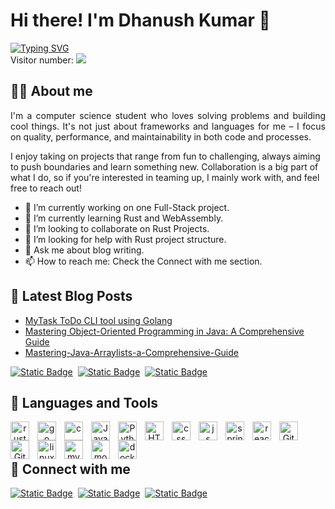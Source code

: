 # Hi there! I'm Dhanush Kumar 👋

<a href="https://github.com//dev-dhanushkumar"><img src="https://readme-typing-svg.demolab.com?font=Salsa&size=25&pause=500&color=207222B8&b&vCenter=true&random=false&width=880&height=50&lines=My+username+is+%40dev-dhanushkumar;Below+you+can+read+about+me+and+the+reasons+why+I'm+on+Github." alt="Typing SVG" /></a><br />
Visitor number: <img src="https://profile-counter.glitch.me/dev-dhanushkumar/count.svg"></img>


## 🙋‍♂️ About me
<p style="text-align: justify;">
I'm a computer science student who loves solving problems and building cool things. It's not just about frameworks and languages for me – I focus on quality, performance, and maintainability in both code and processes.

I enjoy taking on projects that range from fun to challenging, always aiming to push boundaries and learn something new. Collaboration is a big part of what I do, so if you're interested in teaming up, I mainly work with, and feel free to reach out!
</p>

- 🔭 I’m currently working on one Full-Stack project.
- 🌱 I’m currently learning Rust and WebAssembly.
- 👯 I’m looking to collaborate on Rust Projects.
- 🤔 I’m looking for help with Rust project structure.
- 💬 Ask me about blog writing.
- 📫 How to reach me: Check the Connect with me section.


## 📕 Latest Blog Posts
- [MyTask ToDo CLI tool using Golang](https://dev.to/dev-dhanushkumar/mytask-todo-cli-tool-2kej)
- [Mastering Object-Oriented Programming in Java: A Comprehensive Guide](https://dev.to/dev-dhanushkumar/mastering-object-oriented-programming-in-java-a-comprehensive-guide-258k)
- [Mastering-Java-Arraylists-a-Comprehensive-Guide](https://dev.to/dev-dhanushkumar/mastering-java-arraylists-a-comprehensive-guide-4h0)

<p align="left">
<a href="https://medium.com/@dhanushkumar2682"><img alt="Static Badge" src="https://img.shields.io/badge/medium-black?style=for-the-badge&logo=medium&logoColor=white"></a>&nbsp;
  <a href="https://stackoverflow.com/users/23688025/dev-dhanushkumar"><img alt="Static Badge" src="https://img.shields.io/badge/stackoverflow-orange?style=for-the-badge&logo=stackoverflow&logoColor=white"></a>&nbsp;
  <a href="https://dev.to/dev-dhanushkumar"><img alt="Static Badge" src="https://img.shields.io/badge/dev-black?style=for-the-badge&logo=dev&logoColor=white"></a>
</p>


## 🧰 Languages and Tools
<p align="center">
  
<!--<a href="https://github.com/dev-dhanushkumar">
    <img title="GitHub Stats" alt="Sarvesh's streak" src="https://github-readme-stats.vercel.app/api/top-langs/?username=dev-dhanushkumar&hide=html&layout=compact&langs_count=8&theme=vision-friendly-dark&hide_border=true"/>
</a> <br>
<br>
-->

<img align="left" alt="rust" width="30px" style="padding-right:10px; background-color: white" src="https://cdn.jsdelivr.net/gh/devicons/devicon/icons/rust/rust-original.svg"/>
<img align="left" alt="go" width="30px" style="padding-right:10px;" src="https://cdn.jsdelivr.net/gh/devicons/devicon/icons/go/go-original.svg"/>
<img align="left" alt="c" width="30px" style="padding-right:10px;" src="https://cdn.jsdelivr.net/gh/devicons/devicon/icons/c/c-original.svg"/>
<img align="left" alt="Java" width="30px" style="padding-right:10px;" src="https://cdn.jsdelivr.net/gh/devicons/devicon/icons/java/java-original.svg"/>
<img align="left" alt="Python" width="30px" style="padding-right:10px;" src="https://cdn.jsdelivr.net/gh/devicons/devicon/icons/python/python-plain.svg" />
<img align="left" alt="HTML" width="30px" style="padding-right:10px;" src="https://cdn.jsdelivr.net/gh/devicons/devicon/icons/html5/html5-plain.svg" />
<img align="left" alt="css" width="30px" style="padding-right:10px;" src="https://cdn.jsdelivr.net/gh/devicons/devicon/icons/css3/css3-plain.svg" />
<img align="left" alt="js" width="30px" style="padding-right:10px;" src="https://cdn.jsdelivr.net/gh/devicons/devicon/icons/javascript/javascript-original.svg"/>
<img align="left" alt="spring" width="30px" style="padding-right:10px;" src="https://cdn.jsdelivr.net/gh/devicons/devicon/icons/spring/spring-original.svg"/>
<img align="left" alt="react" width="30px" style="padding-right:10px;" src="https://cdn.jsdelivr.net/gh/devicons/devicon/icons/react/react-original.svg"/>
<img align="left" alt="Git" width="30px" style="padding-right:10px;" src="https://cdn.jsdelivr.net/gh/devicons/devicon/icons/git/git-original.svg" />
<img align="left" alt="GitHub" width="30px" style="padding-right:10px;" src="https://cdn.jsdelivr.net/gh/devicons/devicon/icons/github/github-original.svg" />
<img align="left" alt="linux" width="30px" style="padding-right:10px;" src="https://cdn.jsdelivr.net/gh/devicons/devicon/icons/linux/linux-original.svg"/>
<img align="left" alt="mysql" width="30px" style="padding-right:10px;" src="https://cdn.jsdelivr.net/gh/devicons/devicon/icons/mysql/mysql-original.svg"/>
<img align="left" alt="mongodb" width="30px" style="padding-right:10px;" src="https://cdn.jsdelivr.net/gh/devicons/devicon/icons/mongodb/mongodb-original.svg"/>
<img align="left" alt="docker" width="30px" style="padding-right:10px;" src="https://cdn.jsdelivr.net/gh/devicons/devicon/icons/docker/docker-original.svg"/><br>
<br>
</p>

<!--
---
## 🔥 GitHub stats:

<p align="center">
  <a href="https://github.com/dev-dhanushkumar">
    <img title="GitHub Stats" alt="dev-dhanushkumar" src="https://streak-stats.demolab.com/?user=dev-dhanushkumar&layout=compact&theme=vision-friendly-dark&hide_border=true&bg_color=1F222E&title_color=F85D7F&icon_color=F8D866"/>
  </a>
  <a href="https://github.com/dev-dhanushkumar">
    <img title="GitHub Commit" alt="dev-dhanushkumar streak" src="https://github-readme-activity-graph.vercel.app/graph?username=dev-dhanushkumar&bg_color=1F222E&color=F8D866&line=F85D7F&point=FFFFFF&area=true&hide_border=true"/>
  </a>
</p>

---
-->
## 💬 Connect with me
<p align="left">
  <a href="https://discord.com/users/dhanush0307"><img alt="Static Badge" src="https://img.shields.io/badge/discord-purple?style=for-the-badge&logo=discord&logoColor=white"></a>&nbsp;
  <a href="https://www.linkedin.com/in/dhanush-kumar-b61a73282/"><img alt="Static Badge" src="https://img.shields.io/badge/linkedin-blue?style=for-the-badge&logo=linkedin&logoColor=white"></a>&nbsp;
  <a href="https://t.me/dhanush_M_003"><img alt="Static Badge" src="https://img.shields.io/badge/telegram-blue?style=for-the-badge&logo=telegram&logoColor=white"></a>
</p>



